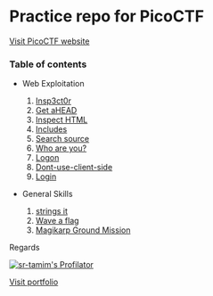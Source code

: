 # Practice repo for PicoCTF
[Visit PicoCTF website](https://picoctf.org)

### Table of contents
- Web Exploitation
   1. [Insp3ct0r](Insp3ct0r.md)
   2. [Get aHEAD](Get_aHEAD.md)
   3. [Inspect HTML](Inspect_HTML.md)
   4. [Includes](Includes.md)
   5. [Search source](Search_source.md)
   6. [Who are you?](Who_are_you.md)
   7. [Logon](Logon.md)
   8. [Dont-use-client-side](Dont-use-client-side.md)
   9. [Login](Login.md)

- General Skills
   1. [strings it](strings_it.md)
   2. [Wave a flag](Wave_a_flag.md)
   3. [Magikarp Ground Mission](Magikarp_Ground_Mission.md)


Regards

[![sr-tamim's Profilator](https://profilator.deno.dev/sr-tamim?v=1.0.0.alpha.4)](https://github.com/sr-tamim)

[Visit portfolio](https://sr-tamim.vercel.app)
